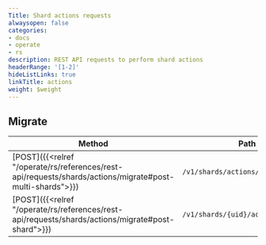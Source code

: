 ```yaml
---
Title: Shard actions requests
alwaysopen: false
categories:
- docs
- operate
- rs
description: REST API requests to perform shard actions
headerRange: '[1-2]'
hideListLinks: true
linkTitle: actions
weight: $weight
---
```


## Migrate

| Method | Path | Description |
|--------|------|-------------|
| [POST]({{<relref "/operate/rs/references/rest-api/requests/shards/actions/migrate#post-multi-shards">}}) | `/v1/shards/actions/migrate` | Migrate multiple shards |
| [POST]({{<relref "/operate/rs/references/rest-api/requests/shards/actions/migrate#post-shard">}}) | `/v1/shards/{uid}/actions/migrate` | Migrate a specific shard |
